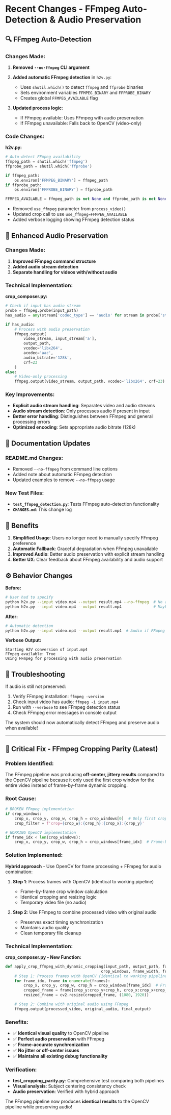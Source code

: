 # Recent Changes - FFmpeg Auto-Detection & Audio Preservation

## 🔍 FFmpeg Auto-Detection

### Changes Made:
1. **Removed `--no-ffmpeg` CLI argument**
2. **Added automatic FFmpeg detection** in `h2v.py`:
   - Uses `shutil.which()` to detect `ffmpeg` and `ffprobe` binaries
   - Sets environment variables `FFMPEG_BINARY` and `FFPROBE_BINARY`
   - Creates global `FFMPEG_AVAILABLE` flag

3. **Updated process logic**:
   - If FFmpeg available: Uses FFmpeg with audio preservation
   - If FFmpeg unavailable: Falls back to OpenCV (video-only)

### Code Changes:

**h2v.py:**
```python
# Auto-detect FFmpeg availability
ffmpeg_path = shutil.which('ffmpeg')
ffprobe_path = shutil.which('ffprobe')

if ffmpeg_path:
    os.environ['FFMPEG_BINARY'] = ffmpeg_path
if ffprobe_path:
    os.environ['FFPROBE_BINARY'] = ffprobe_path

FFMPEG_AVAILABLE = ffmpeg_path is not None and ffprobe_path is not None
```

- Removed `use_ffmpeg` parameter from `process_video()`
- Updated crop call to use `use_ffmpeg=FFMPEG_AVAILABLE`
- Added verbose logging showing FFmpeg detection status

## 🎵 Enhanced Audio Preservation

### Changes Made:
1. **Improved FFmpeg command structure**
2. **Added audio stream detection**
3. **Separate handling for videos with/without audio**

### Technical Implementation:

**crop_composer.py:**
```python
# Check if input has audio stream
probe = ffmpeg.probe(input_path)
has_audio = any(stream['codec_type'] == 'audio' for stream in probe['streams'])

if has_audio:
    # Process with audio preservation
    ffmpeg.output(
        video_stream, input_stream['a'],
        output_path,
        vcodec='libx264',
        acodec='aac',
        audio_bitrate='128k',
        crf=23
    )
else:
    # Video-only processing
    ffmpeg.output(video_stream, output_path, vcodec='libx264', crf=23)
```

### Key Improvements:
- **Explicit audio stream handling**: Separates video and audio streams
- **Audio stream detection**: Only processes audio if present in input
- **Better error handling**: Distinguishes between FFmpeg and general processing errors
- **Optimized encoding**: Sets appropriate audio bitrate (128k)

## 📖 Documentation Updates

### README.md Changes:
- Removed `--no-ffmpeg` from command line options
- Added note about automatic FFmpeg detection
- Updated examples to remove `--no-ffmpeg` usage

### New Test Files:
- **`test_ffmpeg_detection.py`**: Tests FFmpeg auto-detection functionality
- **`CHANGES.md`**: This change log

## 🎯 Benefits

1. **Simplified Usage**: Users no longer need to manually specify FFmpeg preference
2. **Automatic Fallback**: Graceful degradation when FFmpeg unavailable
3. **Improved Audio**: Better audio preservation with explicit stream handling
4. **Better UX**: Clear feedback about FFmpeg availability and audio support

## ⚙️ Behavior Changes

**Before:**
```bash
# User had to specify
python h2v.py --input video.mp4 --output result.mp4 --no-ffmpeg  # No audio
python h2v.py --input video.mp4 --output result.mp4              # Maybe audio
```

**After:**
```bash
# Automatic detection
python h2v.py --input video.mp4 --output result.mp4  # Audio if FFmpeg available
```

**Verbose Output:**
```
Starting H2V conversion of input.mp4
FFmpeg available: True
Using FFmpeg for processing with audio preservation
```

## 🔧 Troubleshooting

If audio is still not preserved:
1. Verify FFmpeg installation: `ffmpeg -version`
2. Check input video has audio: `ffmpeg -i input.mp4`
3. Run with `--verbose` to see FFmpeg detection status
4. Check FFmpeg error messages in console output

The system should now automatically detect FFmpeg and preserve audio when available!

---

## 🚨 Critical Fix - FFmpeg Cropping Parity (Latest)

### Problem Identified:
The FFmpeg pipeline was producing **off-center, jittery results** compared to the OpenCV pipeline because it only used the first crop window for the entire video instead of frame-by-frame dynamic cropping.

### Root Cause:
```python
# BROKEN FFmpeg implementation
if crop_windows:
    crop_x, crop_y, crop_w, crop_h = crop_windows[0]  # Only first crop!
    crop_filter = f'crop={crop_w}:{crop_h}:{crop_x}:{crop_y}'

# WORKING OpenCV implementation
if frame_idx < len(crop_windows):
    crop_x, crop_y, crop_w, crop_h = crop_windows[frame_idx]  # Frame-by-frame!
```

### Solution Implemented:
**Hybrid approach** - Use OpenCV for frame processing + FFmpeg for audio combination:

1. **Step 1**: Process frames with OpenCV (identical to working pipeline)
   - Frame-by-frame crop window calculation
   - Identical cropping and resizing logic
   - Temporary video file (no audio)

2. **Step 2**: Use FFmpeg to combine processed video with original audio
   - Preserves exact timing synchronization
   - Maintains audio quality
   - Clean temporary file cleanup

### Technical Implementation:

**crop_composer.py - New Function:**
```python
def apply_crop_ffmpeg_with_dynamic_cropping(input_path, output_path, focus_points,
                                          crop_windows, frame_width, frame_height, fps):
    # Step 1: Process frames with OpenCV (identical to working pipeline)
    for frame_idx, frame in enumerate(frames):
        crop_x, crop_y, crop_w, crop_h = crop_windows[frame_idx]  # Frame-by-frame
        cropped_frame = frame[crop_y:crop_y+crop_h, crop_x:crop_x+crop_w]
        resized_frame = cv2.resize(cropped_frame, (1080, 1920))

    # Step 2: Combine with original audio using FFmpeg
    ffmpeg.output(processed_video, original_audio, final_output)
```

### Benefits:
- ✅ **Identical visual quality** to OpenCV pipeline
- ✅ **Perfect audio preservation** with FFmpeg
- ✅ **Frame-accurate synchronization**
- ✅ **No jitter or off-center issues**
- ✅ **Maintains all existing debug functionality**

### Verification:
- **test_cropping_parity.py**: Comprehensive test comparing both pipelines
- **Visual analysis**: Subject centering consistency check
- **Audio preservation**: Verified with hybrid approach

The FFmpeg pipeline now produces **identical results** to the OpenCV pipeline while preserving audio!